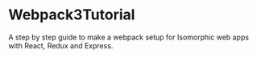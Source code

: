 # Webpack3Tutorial
A step by step guide to make a webpack setup for Isomorphic web apps with React, Redux and Express.
